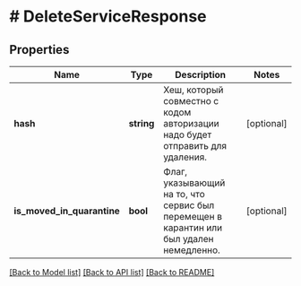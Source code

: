 # # DeleteServiceResponse

## Properties

Name | Type | Description | Notes
------------ | ------------- | ------------- | -------------
**hash** | **string** | Хеш, который совместно с кодом авторизации надо будет отправить для удаления. | [optional]
**is_moved_in_quarantine** | **bool** | Флаг, указывающий на то, что сервис был перемещен в карантин или был удален немедленно. | [optional]

[[Back to Model list]](../../README.md#models) [[Back to API list]](../../README.md#endpoints) [[Back to README]](../../README.md)
